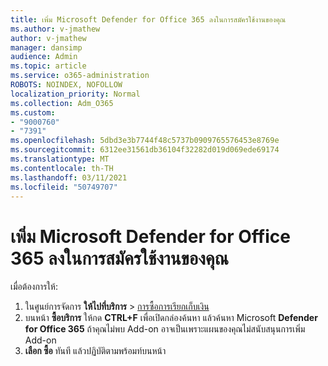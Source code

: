 ```yaml
---
title: เพิ่ม Microsoft Defender for Office 365 ลงในการสมัครใช้งานของคุณ
ms.author: v-jmathew
author: v-jmathew
manager: dansimp
audience: Admin
ms.topic: article
ms.service: o365-administration
ROBOTS: NOINDEX, NOFOLLOW
localization_priority: Normal
ms.collection: Adm_O365
ms.custom:
- "9000760"
- "7391"
ms.openlocfilehash: 5dbd3e3b7744f48c5737b0909765576453e8769e
ms.sourcegitcommit: 6312ee31561db36104f32282d019d069ede69174
ms.translationtype: MT
ms.contentlocale: th-TH
ms.lasthandoff: 03/11/2021
ms.locfileid: "50749707"
---
```

# <a name="add-microsoft-defender-for-office-365-to-your-subscription"></a>เพิ่ม Microsoft Defender for Office 365 ลงในการสมัครใช้งานของคุณ

เมื่อต้องการให้:

1. ในศูนย์การจัดการ **ให้ไปที่บริการ**  >  [การซื้อการเรียกเก็บเงิน](https://go.microsoft.com/fwlink/p/?linkid=868433)
2. บนหน้า **ซื้อบริการ** ให้กด **CTRL+F** เพื่อเปิดกล่องค้นหา แล้วค้นหา Microsoft **Defender for Office 365** ถ้าคุณไม่พบ Add-on อาจเป็นเพราะแผนของคุณไม่สนับสนุนการเพิ่ม Add-on
3. **เลือก ซื้อ** ทันที แล้วปฏิบัติตามพร้อมท์บนหน้า
